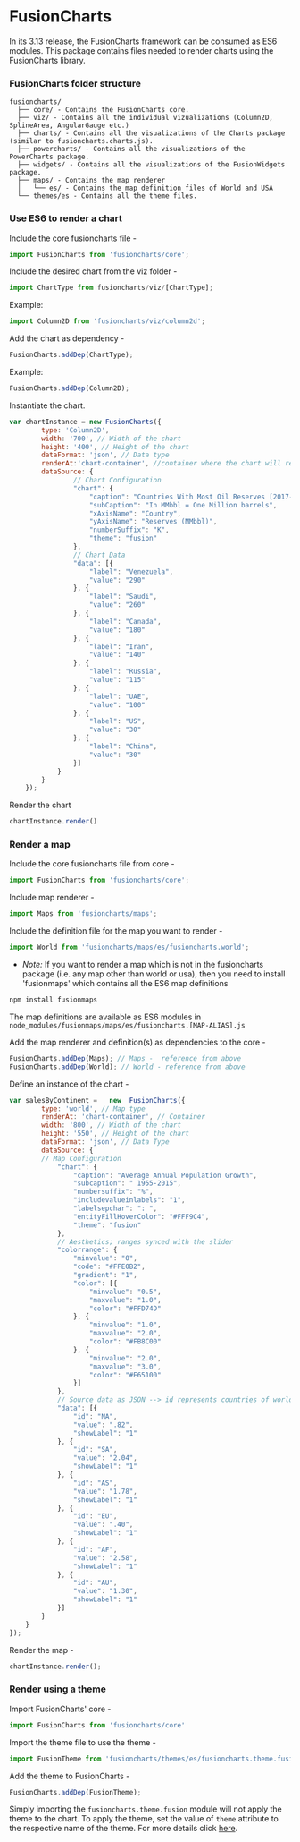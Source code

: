 # FusionCharts

In its 3.13 release, the FusionCharts framework can be consumed as ES6 modules. This package contains files needed to render charts using the FusionCharts library.

### FusionCharts folder structure

```
fusioncharts/
  ├── core/ - Contains the FusionCharts core.
  ├── viz/ - Contains all the individual vizualizations (Column2D, SplineArea, AngularGauge etc.)
  ├── charts/ - Contains all the visualizations of the Charts package (similar to fusioncharts.charts.js).
  ├── powercharts/ - Contains all the visualizations of the PowerCharts package.
  ├── widgets/ - Contains all the visualizations of the FusionWidgets package.
  ├── maps/ - Contains the map renderer
  │   └── es/ - Contains the map definition files of World and USA
  └── themes/es - Contains all the theme files. 
```

### Use ES6 to render a chart

Include the core fusioncharts file -
```javascript
import FusionCharts from 'fusioncharts/core';
```
Include the desired chart from the viz folder - 
```javascript
import ChartType from fusioncharts/viz/[ChartType];
```
Example: 
```javascript
import Column2D from 'fusioncharts/viz/column2d';
```
Add the chart as dependency - 
```javascript
FusionCharts.addDep(ChartType);
```
Example:
```javascript
FusionCharts.addDep(Column2D);
```

Instantiate the chart.
```javascript
var chartInstance = new FusionCharts({
        type: 'Column2D',
        width: '700', // Width of the chart
        height: '400', // Height of the chart
        dataFormat: 'json', // Data type
        renderAt:'chart-container', //container where the chart will render
        dataSource: {
                // Chart Configuration
                "chart": {
                    "caption": "Countries With Most Oil Reserves [2017-18]",
                    "subCaption": "In MMbbl = One Million barrels",
                    "xAxisName": "Country",
                    "yAxisName": "Reserves (MMbbl)",
                    "numberSuffix": "K",
                    "theme": "fusion"
                },
                // Chart Data
                "data": [{
                    "label": "Venezuela",
                    "value": "290"
                }, {
                    "label": "Saudi",
                    "value": "260"
                }, {
                    "label": "Canada",
                    "value": "180"
                }, {
                    "label": "Iran",
                    "value": "140"
                }, {
                    "label": "Russia",
                    "value": "115"
                }, {
                    "label": "UAE",
                    "value": "100"
                }, {
                    "label": "US",
                    "value": "30"
                }, {
                    "label": "China",
                    "value": "30"
                }]
            }
        }
    });
```
Render the chart
```javascript
chartInstance.render()
```

### Render a map

Include the core fusioncharts file from core  -
```javascript
import FusionCharts from 'fusioncharts/core';
```
Include map renderer -
```javascript
import Maps from 'fusioncharts/maps';
```
Include the definition file for the map you want to render - 
```javascript
import World from 'fusioncharts/maps/es/fusioncharts.world';
```
- *Note:* If you want to render a map which is not in the fusioncharts
package (i.e. any map other than world or usa), then you need to install 'fusionmaps'
which contains all the ES6 map definitions 
```javascript
npm install fusionmaps
```
The map definitions are available as ES6 modules in `node_modules/fusionmaps/maps/es/fusioncharts.[MAP-ALIAS].js`

Add the map renderer and definition(s) as dependencies to the core -

```javascript
FusionCharts.addDep(Maps); // Maps -  reference from above
FusionCharts.addDep(World); // World - reference from above
```

Define an instance of the chart - 

```javascript
var salesByContinent =   new  FusionCharts({
        type: 'world', // Map type
        renderAt: 'chart-container', // Container
        width: '800', // Width of the chart
        height: '550', // Height of the chart
        dataFormat: 'json', // Data Type
        dataSource: {
        // Map Configuration
            "chart": {
                "caption": "Average Annual Population Growth",
                "subcaption": " 1955-2015",
                "numbersuffix": "%",
                "includevalueinlabels": "1",
                "labelsepchar": ": ",
                "entityFillHoverColor": "#FFF9C4",
                "theme": "fusion"
            },
            // Aesthetics; ranges synced with the slider
            "colorrange": {
                "minvalue": "0",
                "code": "#FFE0B2",
                "gradient": "1",
                "color": [{
                    "minvalue": "0.5",
                    "maxvalue": "1.0",
                    "color": "#FFD74D"
                }, {
                    "minvalue": "1.0",
                    "maxvalue": "2.0",
                    "color": "#FB8C00"
                }, {
                    "minvalue": "2.0",
                    "maxvalue": "3.0",
                    "color": "#E65100"
                }]
            },
            // Source data as JSON --> id represents countries of world.
            "data": [{
                "id": "NA",
                "value": ".82",
                "showLabel": "1"
            }, {
                "id": "SA",
                "value": "2.04",
                "showLabel": "1"
            }, {
                "id": "AS",
                "value": "1.78",
                "showLabel": "1"
            }, {
                "id": "EU",
                "value": ".40",
                "showLabel": "1"
            }, {
                "id": "AF",
                "value": "2.58",
                "showLabel": "1"
            }, {
                "id": "AU",
                "value": "1.30",
                "showLabel": "1"
            }]
        }
    }
});
```

Render the map -

```javascript
chartInstance.render();
```

### Render using a theme

Import FusionCharts' core -
```javascript
import FusionCharts from 'fusioncharts/core'
```
Import the theme file to use the theme -
```javascript
import FusionTheme from 'fusioncharts/themes/es/fusioncharts.theme.fusion'
```
Add the theme to FusionCharts -
```javascript
FusionCharts.addDep(FusionTheme);
```
Simply importing the `fusioncharts.theme.fusion` module will not apply the theme to the chart. To apply the theme, set the value of `theme` attribute to the respective name of the theme. For more details click [here](https://www.fusioncharts.com/dev/themes/introduction-to-themes).